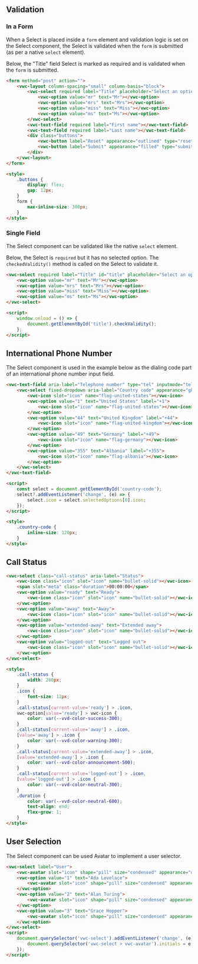 ## Validation

### In a Form

When a Select is placed inside a `form` element and validation logic is set on the Select component, the Select is validated when the `form` is submitted (as per a native `select` element).

Below, the "Title" field Select is marked as required and is validated when the `form` is submitted.

```html preview 360px
<form method="post" action="">
	<vwc-layout column-spacing="small" column-basis="block">
		<vwc-select required label="Title" placeholder="Select an option">
			<vwc-option value="mr" text="Mr"></vwc-option>
			<vwc-option value="mrs" text="Mrs"></vwc-option>
			<vwc-option value="miss" text="Miss"></vwc-option>
			<vwc-option value="ms" text="Ms"></vwc-option>
		</vwc-select>
		<vwc-text-field required label="First name"></vwc-text-field>
		<vwc-text-field required label="Last name"></vwc-text-field>
		<div class="buttons">
			<vwc-button label="Reset" appearance="outlined" type="reset"></vwc-button>
			<vwc-button label="Submit" appearance="filled" type="submit"></vwc-button>
		</div>
	</vwc-layout>
</form>

<style>
	.buttons {
		display: flex;
		gap: 12px;
	}
	form {
		max-inline-size: 300px;
	}
</style>
```

### Single Field

The Select component can be validated like the native `select` element.

Below, the Select is `required` but it has no selected option. The `checkedValidity()` method is called on the Select to validate it.

```html preview
<vwc-select required label="Title" id="title" placeholder="Select an option">
	<vwc-option value="mr" text="Mr"></vwc-option>
	<vwc-option value="mrs" text="Mrs"></vwc-option>
	<vwc-option value="miss" text="Miss"></vwc-option>
	<vwc-option value="ms" text="Ms"></vwc-option>
</vwc-select>

<script>
	window.onload = () => {
		document.getElementById('title').checkValidity();
	};
</script>
```

## International Phone Number

The Select component is used in the example below as the dialing code part of an international phone number input field.

```html preview 240px
<vwc-text-field aria-label="Telephone number" type="tel" inputmode="tel" size="12">
	<vwc-select fixed-dropdown aria-label="Country code" appearance="ghost" class="country-code" id="country-code" slot="leading-action-items">
		<vwc-icon slot="icon" name="flag-united-states"></vwc-icon>
		<vwc-option value="1" text="United States" label="+1">
			<vwc-icon slot="icon" name="flag-united-states"></vwc-icon>
		</vwc-option>
		<vwc-option value="44" text="United Kingdom" label="+44">
			<vwc-icon slot="icon" name="flag-united-kingdom"></vwc-icon>
		</vwc-option>
		<vwc-option value="49" text="Germany" label="+49">
			<vwc-icon slot="icon" name="flag-germany"></vwc-icon>
		</vwc-option>
		<vwc-option value="355" text="Albania" label="+355">
			<vwc-icon slot="icon" name="flag-albania"></vwc-icon>
		</vwc-option>
	</vwc-select>
</vwc-text-field>

<script>
	const select = document.getElementById('country-code');
	select?.addEventListener('change', (e) => {
		select.icon = select.selectedOptions[0].icon;
	});
</script>

<style>
	.country-code {
		inline-size: 120px;
	}
</style>
```

## Call Status

```html preview 250px
<vwc-select class="call-status" aria-label="Status">
	<vwc-icon class="icon" slot="icon" name="bullet-solid"></vwc-icon>
	<span slot="meta" class="duration">00:00:00</span>
	<vwc-option value="ready" text="Ready">
		<vwc-icon class="icon" slot="icon" name="bullet-solid"></vwc-icon>
	</vwc-option>
	<vwc-option value="away" text="Away">
		<vwc-icon class="icon" slot="icon" name="bullet-solid"></vwc-icon>
	</vwc-option>
	<vwc-option value="extended-away" text="Extended away">
		<vwc-icon class="icon" slot="icon" name="bullet-solid"></vwc-icon>
	</vwc-option>
	<vwc-option value="logged-out" text="Logged out">
		<vwc-icon class="icon" slot="icon" name="bullet-solid"></vwc-icon>
	</vwc-option>
</vwc-select>

<style>
	.call-status {
		width: 280px;
	}
	.icon {
		font-size: 12px;
	}
	.call-status[current-value='ready'] > .icon,
	vwc-option[value='ready'] > vwc-icon {
		color: var(--vvd-color-success-300);
	}
	.call-status[current-value='away'] > .icon,
	[value='away'] > .icon {
		color: var(--vvd-color-warning-300);
	}
	.call-status[current-value='extended-away'] > .icon,
	[value='extended-away'] > .icon {
		color: var(--vvd-color-announcement-500);
	}
	.call-status[current-value='logged-out'] > .icon,
	[value='logged-out'] > .icon {
		color: var(--vvd-color-neutral-300);
	}
	.duration {
		color: var(--vvd-color-neutral-600);
		text-align: end;
		flex-grow: 1;
	}
</style>
```

## User Selection

The Select component can be used Avatar to implement a user selector.

```html preview 250px
<vwc-select label="User">
	<vwc-avatar slot="icon" shape="pill" size="condensed" appearance="duotone" initials="AL"></vwc-avatar>
	<vwc-option value="1" text="Ada Lovelace">
		<vwc-avatar slot="icon" shape="pill" size="condensed" appearance="duotone" initials="AL"></vwc-avatar>
	</vwc-option>
	<vwc-option value="2" text="Alan Turing">
		<vwc-avatar slot="icon" shape="pill" size="condensed" appearance="duotone" initials="AT"></vwc-avatar>
	</vwc-option>
	<vwc-option value="3" text="Grace Hopper">
		<vwc-avatar slot="icon" shape="pill" size="condensed" appearance="duotone" initials="GH"></vwc-avatar>
	</vwc-option>
</vwc-select>
<script>
	document.querySelector('vwc-select').addEventListener('change', (e) => {
		document.querySelector('vwc-select > vwc-avatar').initials = e.currentTarget.selectedOptions[0].querySelector('vwc-avatar').initials;
	});
</script>
```
